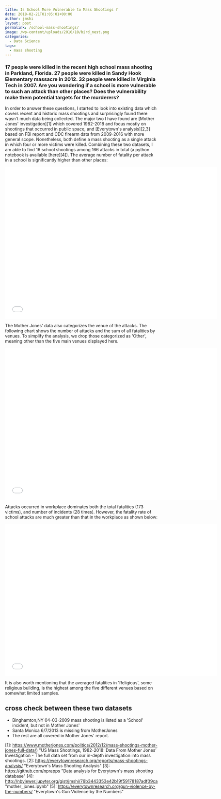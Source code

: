 ```yaml
---
title: Is School More Vulnerable to Mass Shootings ?
date: 2018-02-21T01:05:01+00:00
author: jmshi
layout: post
permalink: /school-mass-shootings/
image: /wp-content/uploads/2016/10/bird_nest.png
categories:
  - Data Science
tags:
  - mass shooting
---
```



### 17 people were killed in the recent high school mass shooting in Parkland, Florida. 27 people were killed in Sandy Hook Elementary massacre in 2012. 32 people were killed in Virginia Tech in 2007. Are you wondering if a school is more vulnerable to such an attack than other places? Does the vulnerability make them potential targets for the murderers?  

In order to answer these questions, I started to look into existing data which covers recent and historic mass shootings and surprisingly found there wasn't much data being collected. The major two I have found are [Mother Jones' investigation][1] which covered 1982-2018 and focus mostly on shootings that occurred in public space, and [Everytown's analysis][2,3] based on FBI report and CDC firearm data from 2009-2016 with more general scope. Nonetheless, both define a mass shooting as a single attack in which four or more victims were killed. Combining these two datasets, I am able to find 16 school shootings among 166 attacks in total (a python notebook is available [here][4]). The average number of fatality per attack in a school is significantly higher than other places:

<iframe width="700" height="500" frameborder="0" scrolling="no" src="//plot.ly/~jmshi/8.embed"></iframe>


The Mother Jones' data also categorizes the venue of the attacks. The following chart shows the number of attacks and the sum of all fatalities by venues. To simplify the analysis, we drop those categorized as 'Other', meaning other than the five main venues displayed here. 

<iframe width="700" height="500" frameborder="0" scrolling="no" src="//plot.ly/~jmshi/6.embed"></iframe>


Attacks occurred in workplace dominates both the total fatalities (173 victims), and number of incidents (28 times). However, the fatality rate of school attacks are much greater than that in the workplace as shown below:

<iframe width="700" height="500" frameborder="0" scrolling="no" src="//plot.ly/~jmshi/4.embed"></iframe>

It is also worth mentioning that the averaged fatalities in 'Religious', some religious building, is the highest among the five different venues based on somewhat limited samples. 





## cross check between these two datasets

* Binghamton,NY 04-03-2009 mass shooting is listed as a 'School' incident, but not in Mother Jones'
* Santa Monica 6/7/2013 is missing from MotherJones
* The rest are all covered in Mother Jones' report. 

[1]: https://www.motherjones.com/politics/2012/12/mass-shootings-mother-jones-full-data/) "US Mass Shootings, 1982-2018: Data From Mother Jones’ Investigation - The full data set from our in-depth investigation into mass shootings.
[2]: https://everytownresearch.org/reports/mass-shootings-analysis/  "Everytown's Mass Shooting Analysis"
[3]: https://github.com/nprapps "Data analysis for Everytown's mass shooting database"
[4]: http://nbviewer.jupyter.org/gist/jmshi/76b3443353e42b19f59178187adf09ca "mother_jones.ipynb"
[5]: https://everytownresearch.org/gun-violence-by-the-numbers/  "Everytown's Gun Violence by the Numbers"
